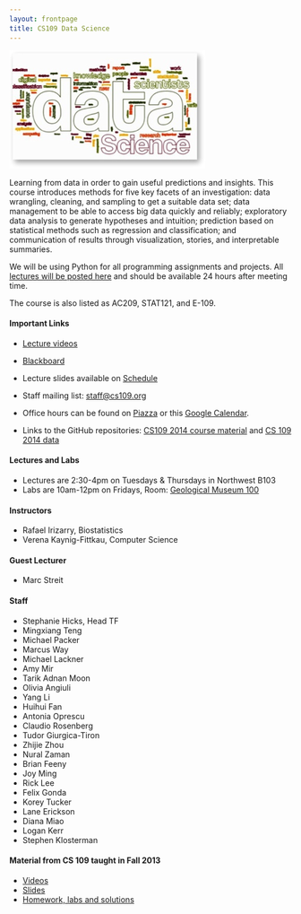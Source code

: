 ```yaml
---
layout: frontpage
title: CS109 Data Science
---
```


![Data Science](figures/stacks_image_0.jpg)

Learning from data in order to gain useful predictions and insights. This course introduces methods for five key facets of an investigation: data wrangling, cleaning, and sampling to get a suitable data set; data management to be able to access big data quickly and reliably; exploratory data analysis to generate hypotheses and intuition; prediction based on statistical methods such as regression and classification; and communication of results through visualization, stories, and interpretable summaries. 

We will be using Python for all programming assignments and projects. All [lectures will be posted here](http://cm.dce.harvard.edu/2015/01/14328/publicationListing.shtml) and should be available 24 hours after meeting time.

The course is also listed as AC209, STAT121, and E-109. 

#### Important Links

* [Lecture videos](http://cm.dce.harvard.edu/2015/01/14328/publicationListing.shtml)

* [Blackboard](https://sas.elluminate.com/m.jnlp?password=M.AEB005C4D637F475BB1EB5514A390C&sid=2007009)

* Lecture slides available on [Schedule](pages/schedule.html)

* Staff mailing list: staff@cs109.org

* Office hours can be found on [Piazza](https://piazza.com/harvard/fall2014/cs109/staff) or this [Google Calendar](https://www.google.com/calendar/embed?src=YXJmYjMyOG1hcW9nZXVyaTNnZzQ1dnFsc2tAZ3JvdXAuY2FsZW5kYXIuZ29vZ2xlLmNvbQ). 

* Links to the GitHub repositories: [CS109 2014 course material](https://github.com/cs109/2014) and [CS 109 2014 data](https://github.com/cs109/2014_data)


#### Lectures and Labs

* Lectures are 2:30-4pm on Tuesdays & Thursdays in Northwest B103
* Labs are 10am-12pm on Fridays, Room: [Geological Museum 100](http://map.harvard.edu/?bld=04240&level=9)

#### Instructors

* Rafael Irizarry, Biostatistics
* Verena Kaynig-Fittkau, Computer Science

#### Guest Lecturer

* Marc Streit


#### Staff

* Stephanie Hicks, Head TF
* Mingxiang Teng
* Michael Packer
* Marcus Way
* Michael Lackner
* Amy Mir
* Tarik Adnan Moon
* Olivia Angiuli
* Yang Li
* Huihui Fan
* Antonia Oprescu
* Claudio Rosenberg
* Tudor Giurgica-Tiron
* Zhijie Zhou
* Nural Zaman
* Brian Feeny
* Joy Ming
* Rick Lee
* Felix Gonda
* Korey Tucker
* Lane Erickson
* Diana Miao
* Logan Kerr
* Stephen Klosterman


#### Material from CS 109 taught in Fall 2013

* [Videos](http://cm.dce.harvard.edu/2014/01/14328/publicationListing.shtml)
* [Slides](https://drive.google.com/folderview?id=0BxYkKyLxfsNVd0xicUVDS1dIS0k&usp=sharing)
* [Homework, labs and solutions](https://github.com/cs109/content)
